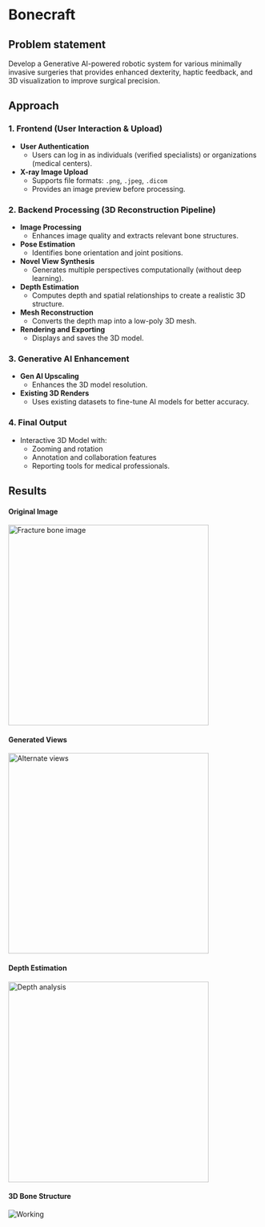 # Bonecraft

## Problem statement
Develop a Generative AI-powered robotic system for various minimally invasive surgeries that provides enhanced dexterity, haptic feedback, and 3D visualization to improve surgical precision.

## Approach

### 1. **Frontend (User Interaction & Upload)**
   - **User Authentication**
     - Users can log in as individuals (verified specialists) or organizations (medical centers).
   - **X-ray Image Upload**
     - Supports file formats: `.png`, `.jpeg`, `.dicom`
     - Provides an image preview before processing.

### 2. **Backend Processing (3D Reconstruction Pipeline)**  
   - **Image Processing**
     - Enhances image quality and extracts relevant bone structures.
   - **Pose Estimation**
     - Identifies bone orientation and joint positions.
   - **Novel View Synthesis**
     - Generates multiple perspectives computationally (without deep learning).
   - **Depth Estimation**
     - Computes depth and spatial relationships to create a realistic 3D structure.
   - **Mesh Reconstruction**
     - Converts the depth map into a low-poly 3D mesh.
   - **Rendering and Exporting**
     - Displays and saves the 3D model.

### 3. **Generative AI Enhancement**
   - **Gen AI Upscaling**
     - Enhances the 3D model resolution.
   - **Existing 3D Renders**
     - Uses existing datasets to fine-tune AI models for better accuracy.

### 4. **Final Output**
   - Interactive 3D Model with:
     - Zooming and rotation
     - Annotation and collaboration features
     - Reporting tools for medical professionals.

## Results

#### Original Image
<img src="https://ibb.co/HTKM3Jyw" alt="Fracture bone image" width="400"/>

#### Generated Views
<img src="https://ibb.co/r29c3bN0" alt="Alternate views" width="400"/>

#### Depth Estimation
<img src="https://ibb.co/4gFPdGZg" alt="Depth analysis" width="400"/>

#### 3D Bone Structure
![Working](https://gifyu.com/image/bbMdZ)

